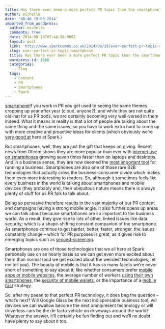 ```yaml
---
title: Has there ever been a more perfect PR topic than the smartphone?
author: michelle
date: '08:48 19-08-2014'
imported_from_wordpress:
  author: michelle
  comments: true
  date: 2014-08-19T07:48:28.000Z
  layout: post
  link: 'http://www.sparkcomms.co.uk/2014/08/19/ever-perfect-pr-topic-smartphone/'
  slug: ever-perfect-pr-topic-smartphone
  title: Has there ever been a more perfect PR topic than the smartphone?
  wordpress_id: 1868
  categories:
    - Blog
  tags:
    - Content
    - PR
    - Smartphones
    - Spark
---
```


[smartphone](smartphone1-150x150.jpg)If you work in PR you get used to seeing the same themes cropping up year after year (cloud, anyone?), and while they are not quite old-hat for us PR bods, we are certainly becoming very well-versed in them indeed. What it means in reality is that a lot of people are talking about the same thing and the same issues, so you have to work extra hard to come up with more creative and proactive ideas for clients (which obviously we’re [very good at](http://www.sparkcomms.co.uk/2014/08/12/coverage-cup-round-fortnightly-edition/) here at Spark.)

But smartphones, well, they are just the gift that keeps on giving. Recent news from Ofcom shows they are more popular than ever with [internet use on smartphones](http://www.computing.co.uk/ctg/news/2359286/ofcom-smartphone-internet-use-growing-seven-times-faster-than-laptops-and-desktops) growing seven times faster than on laptops and desktops. And in a business sense, they are now deemed the [most important tool](http://www.itpro.co.uk/mobile/22884/smartphones-deemed-most-important-tool-for-running-a-business) for running a business. Smartphones are also one of those rare B2B technologies that actually cross the business-consumer divide which makes them even more interesting to readers. So, although it sometimes feels like every business in the world is talking about smartphones and mobile devices (they probably are), their ubiquitous nature means there is always plenty of stuff for us PR folk to talk about.

Being so pervasive therefore results in the vast majority of our PR content and campaigns having a strong mobile angle. It also further opens up areas we can talk about because smartphones are so important to the business world. As a result, they give rise to lots of other, linked issues like data security; which is a shape-shifting constant companion of the smartphone. As smartphones continue to get harder, better, faster, stronger, the issues constantly change – which for PR purposes is great, as it gives rise to emerging topics such as [second-screening](http://www.theguardian.com/media-network/media-network-blog/2014/mar/07/second-screen-tv-battle-living-room).

Smartphones are one of those technologies that we all here at Spark personally use on an hourly basis so we can get even more excited about them than normal (and we get excited about the weirdest technologies, let me tell you). The beauty of mobile is that it has so many facets we’re never short of something to say about it; like whether consumers prefer [mobile apps or mobile websites](http://www.retailtechnology.co.uk/news/4525/mobile-apps-vs-mobile-websites/), the average number of workers [using their own smartphones](http://www.techradar.com/news/mobile-computing/tablets/samsung-galaxy-tablets-gain-ground-in-byod-1140679), the [security of mobile wallets](http://www.thedrum.com/news/2012/04/13/mobile-wallet-announcement-european-commission-delayed-third-time), or the importance of a [mobile first](http://raconteur.net/technology/go-mobile-first-and-profits-will-follow) strategy.

So, after my paean to that perfect PR technology, it does beg the question – what’s next? Will Google Glass be the next indispensable business tool, will devices we can swallow become the next omnipresent technology or will driverless cars be the de facto vehicle on driveways around the world? Whatever the answer, it’ll certainly be fun finding out and we’ll no doubt have plenty to say about it too.
